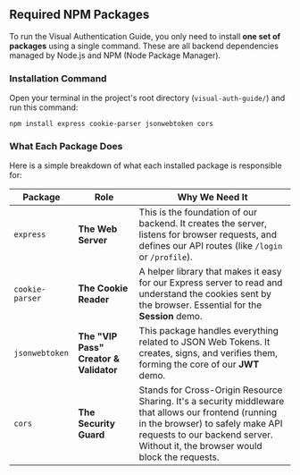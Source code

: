 ## Required NPM Packages

To run the Visual Authentication Guide, you only need to install **one set of packages** using a single command. These are all backend dependencies managed by Node.js and NPM (Node Package Manager).

### Installation Command

Open your terminal in the project's root directory (`visual-auth-guide/`) and run this command:

```
npm install express cookie-parser jsonwebtoken cors
```

### What Each Package Does

Here is a simple breakdown of what each installed package is responsible for:

| Package           | Role                                   | Why We Need It                                                                                               |
| ----------------- | -------------------------------------- | ------------------------------------------------------------------------------------------------------------ |
| `express`         | **The Web Server**                     | This is the foundation of our backend. It creates the server, listens for browser requests, and defines our API routes (like `/login` or `/profile`). |
| `cookie-parser`   | **The Cookie Reader**                  | A helper library that makes it easy for our Express server to read and understand the cookies sent by the browser. Essential for the **Session** demo. |
| `jsonwebtoken`    | **The "VIP Pass" Creator & Validator** | This package handles everything related to JSON Web Tokens. It creates, signs, and verifies them, forming the core of our **JWT** demo. |
| `cors`            | **The Security Guard**                 | Stands for Cross-Origin Resource Sharing. It's a security middleware that allows our frontend (running in the browser) to safely make API requests to our backend server. Without it, the browser would block the requests. |
